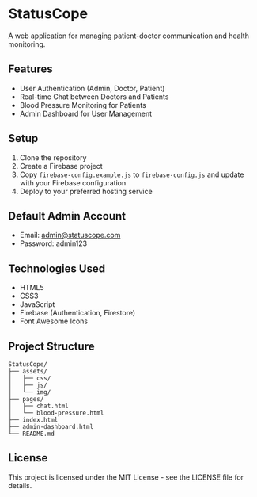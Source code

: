 # StatusCope

A web application for managing patient-doctor communication and health monitoring.

## Features

- User Authentication (Admin, Doctor, Patient)
- Real-time Chat between Doctors and Patients
- Blood Pressure Monitoring for Patients
- Admin Dashboard for User Management

## Setup

1. Clone the repository
2. Create a Firebase project
3. Copy `firebase-config.example.js` to `firebase-config.js` and update with your Firebase configuration
4. Deploy to your preferred hosting service

## Default Admin Account

- Email: admin@statuscope.com
- Password: admin123

## Technologies Used

- HTML5
- CSS3
- JavaScript
- Firebase (Authentication, Firestore)
- Font Awesome Icons

## Project Structure

```
StatusCope/
├── assets/
│   ├── css/
│   ├── js/
│   └── img/
├── pages/
│   ├── chat.html
│   └── blood-pressure.html
├── index.html
├── admin-dashboard.html
└── README.md
```

## License

This project is licensed under the MIT License - see the LICENSE file for details. 